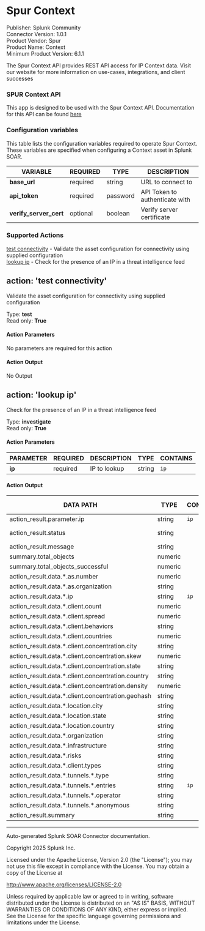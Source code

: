 # Spur Context

Publisher: Splunk Community \
Connector Version: 1.0.1 \
Product Vendor: Spur \
Product Name: Context \
Minimum Product Version: 6.1.1

The Spur Context API provides REST API access for IP Context data. Visit our website for more information on use-cases, integrations, and client successes

### SPUR Context API

This app is designed to be used with the Spur Context API. Documentation for this API can be found [here](https://docs.spur.us/context-api)

### Configuration variables

This table lists the configuration variables required to operate Spur Context. These variables are specified when configuring a Context asset in Splunk SOAR.

VARIABLE | REQUIRED | TYPE | DESCRIPTION
-------- | -------- | ---- | -----------
**base_url** | required | string | URL to connect to |
**api_token** | required | password | API Token to authenticate with |
**verify_server_cert** | optional | boolean | Verify server certificate |

### Supported Actions

[test connectivity](#action-test-connectivity) - Validate the asset configuration for connectivity using supplied configuration \
[lookup ip](#action-lookup-ip) - Check for the presence of an IP in a threat intelligence feed

## action: 'test connectivity'

Validate the asset configuration for connectivity using supplied configuration

Type: **test** \
Read only: **True**

#### Action Parameters

No parameters are required for this action

#### Action Output

No Output

## action: 'lookup ip'

Check for the presence of an IP in a threat intelligence feed

Type: **investigate** \
Read only: **True**

#### Action Parameters

PARAMETER | REQUIRED | DESCRIPTION | TYPE | CONTAINS
--------- | -------- | ----------- | ---- | --------
**ip** | required | IP to lookup | string | `ip` |

#### Action Output

DATA PATH | TYPE | CONTAINS | EXAMPLE VALUES
--------- | ---- | -------- | --------------
action_result.parameter.ip | string | `ip` | |
action_result.status | string | | success failed |
action_result.message | string | | |
summary.total_objects | numeric | | 1 |
summary.total_objects_successful | numeric | | 1 |
action_result.data.\*.as.number | numeric | | |
action_result.data.\*.as.organization | string | | |
action_result.data.\*.ip | string | `ip` | |
action_result.data.\*.client.count | numeric | | |
action_result.data.\*.client.spread | numeric | | |
action_result.data.\*.client.behaviors | string | | |
action_result.data.\*.client.countries | numeric | | |
action_result.data.\*.client.concentration.city | string | | |
action_result.data.\*.client.concentration.skew | numeric | | |
action_result.data.\*.client.concentration.state | string | | |
action_result.data.\*.client.concentration.country | string | | |
action_result.data.\*.client.concentration.density | numeric | | |
action_result.data.\*.client.concentration.geohash | string | | |
action_result.data.\*.location.city | string | | |
action_result.data.\*.location.state | string | | |
action_result.data.\*.location.country | string | | |
action_result.data.\*.organization | string | | |
action_result.data.\*.infrastructure | string | | |
action_result.data.\*.risks | string | | |
action_result.data.\*.client.types | string | | |
action_result.data.\*.tunnels.\*.type | string | | |
action_result.data.\*.tunnels.\*.entries | string | `ip` | |
action_result.data.\*.tunnels.\*.operator | string | | |
action_result.data.\*.tunnels.\*.anonymous | string | | |
action_result.summary | string | | |

______________________________________________________________________

Auto-generated Splunk SOAR Connector documentation.

Copyright 2025 Splunk Inc.

Licensed under the Apache License, Version 2.0 (the "License");
you may not use this file except in compliance with the License.
You may obtain a copy of the License at

http://www.apache.org/licenses/LICENSE-2.0

Unless required by applicable law or agreed to in writing,
software distributed under the License is distributed on an "AS IS" BASIS,
WITHOUT WARRANTIES OR CONDITIONS OF ANY KIND, either express or implied.
See the License for the specific language governing permissions and limitations under the License.
